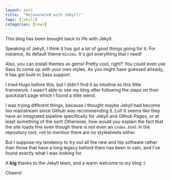 ```yaml
---
layout: post
title:  "Rejuvenated with Jekyll!"
tags: [jekyll]
categories: [news]
---
```


This blog has been brought back to life with Jekyll.

Speaking of Jekyll, I think it has got a lot of good things going for it. For instance, its default theme `minima`. It's got everything that I need!

Also, you can install themes as gems! Pretty cool, right? You could even use Sass to come up with your own styles. As you might have guessed already, it has got built-in Sass support.

I tried Hugo before this, but I didn't find it as intuitive as this little framework. I wasn't able to see my blog after following the steps on their quickstart page which I found a little weird.

I was trying different things, because I thought maybe Jekyll had become too mainstream since Github was recommending it. Lol! It seems like they have an integrated pipeline specifically for Jekyll and Github Pages, or at least something of the sort! Otherwise, how would you explain the fact that the site loads fine even though there is not even an `index.html` in the repository root, not to mention there are no stylesheets either.

But I suppose my tendency to try out all the new and hip software rather than those that have a long legacy behind them has been in vain, and I've found exactly what I was looking for.

A **big** thanks to the Jekyll team, and a warm welcome to my blog :)

Cheers!
